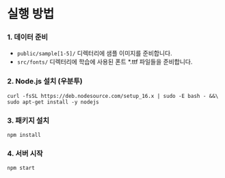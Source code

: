 # 실행 방법

### 1. 데이터 준비
- `public/sample[1-5]/` 디렉터리에 샘플 이미지를 준비합니다.
- `src/fonts/` 디렉터리에 학습에 사용된 폰트 *.ttf 파일들을 준비합니다.

### 2. Node.js 설치 (우분투)
```
curl -fsSL https://deb.nodesource.com/setup_16.x | sudo -E bash - &&\
sudo apt-get install -y nodejs
```

### 3. 패키지 설치
`npm install`

### 4. 서버 시작
`npm start`